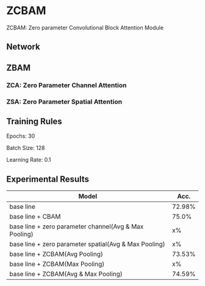 # ZCBAM
ZCBAM: Zero parameter Convolutional Block Attention Module



## Network


## ZBAM

### ZCA: Zero Parameter Channel Attention

### ZSA: Zero Parameter Spatial Attention

## Training Rules

Epochs: 30

Batch Size: 128

Learning Rate: 0.1

## Experimental Results

| Model             | Acc.        |
| ----------------- | ----------- |
| base line              | 72.98%      |
| base line + CBAM         | 75.0%      |
| base line + zero parameter channel(Avg & Max Pooling)       | x%      |
| base line + zero parameter spatial(Avg & Max Pooling)       | x%      |
| base line + ZCBAM(Avg Pooling)         | 73.53%      |
| base line + ZCBAM(Max Pooling)       | x%      |
| base line + ZCBAM(Avg & Max Pooling)         | 74.59%      |

